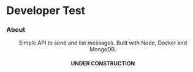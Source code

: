 # Developer Test

### About
<p align="center">Simple API to send and list messages. Built with Node, Docker and MongoDB.</p>

<h4 align="center"> 
	UNDER CONSTRUCTION
</h4>
